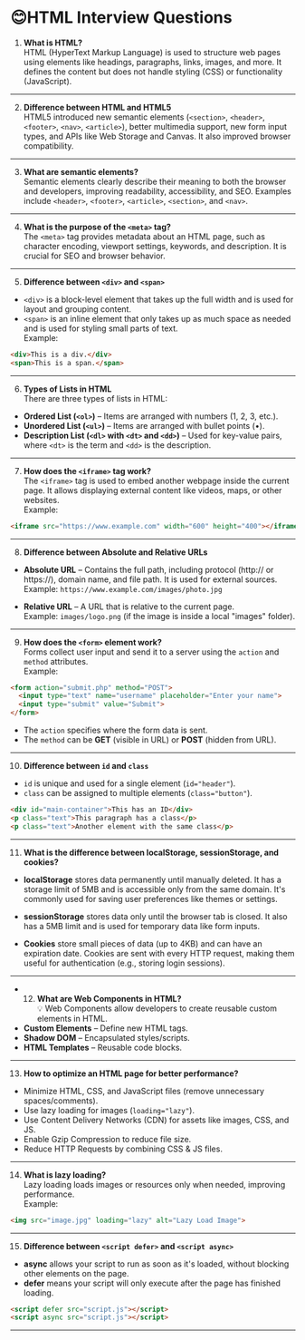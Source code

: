 
# 😊HTML Interview Questions

1. **What is HTML?**  
HTML (HyperText Markup Language) is used to structure web pages using elements like headings, paragraphs, links, images, and more. It defines the content but does not handle styling (CSS) or functionality (JavaScript).

---

2. **Difference between HTML and HTML5**  
HTML5 introduced new semantic elements (`<section>`, `<header>`, `<footer>`, `<nav>`, `<article>`), better multimedia support, new form input types, and APIs like Web Storage and Canvas. It also improved browser compatibility.

---

3. **What are semantic elements?**  
Semantic elements clearly describe their meaning to both the browser and developers, improving readability, accessibility, and SEO. Examples include `<header>`, `<footer>`, `<article>`, `<section>`, and `<nav>`.

---

4. **What is the purpose of the `<meta>` tag?**  
The `<meta>` tag provides metadata about an HTML page, such as character encoding, viewport settings, keywords, and description. It is crucial for SEO and browser behavior.

---

5. **Difference between `<div>` and `<span>`**  
- `<div>` is a block-level element that takes up the full width and is used for layout and grouping content.  
- `<span>` is an inline element that only takes up as much space as needed and is used for styling small parts of text.  
Example:  
```html
<div>This is a div.</div>
<span>This is a span.</span>
```
---

6. **Types of Lists in HTML**  
There are three types of lists in HTML:
- **Ordered List (`<ol>`)** – Items are arranged with numbers (1, 2, 3, etc.).
- **Unordered List (`<ul>`)** – Items are arranged with bullet points (•).
- **Description List (`<dl>` with `<dt>` and `<dd>`)** – Used for key-value pairs, where `<dt>` is the term and `<dd>` is the description.

---

7. **How does the `<iframe>` tag work?**  
The `<iframe>` tag is used to embed another webpage inside the current page. It allows displaying external content like videos, maps, or other websites.  
Example:  
```html
<iframe src="https://www.example.com" width="600" height="400"></iframe>
```
---
8. **Difference between Absolute and Relative URLs**  
- **Absolute URL** – Contains the full path, including protocol (http:// or https://), domain name, and file path. It is used for external sources.  
  Example: `https://www.example.com/images/photo.jpg`
  
- **Relative URL** – A URL that is relative to the current page.  
  Example: `images/logo.png` (if the image is inside a local "images" folder).

---

9. **How does the `<form>` element work?**  
Forms collect user input and send it to a server using the `action` and `method` attributes.  
Example:  
```html
<form action="submit.php" method="POST">
  <input type="text" name="username" placeholder="Enter your name">
  <input type="submit" value="Submit">
</form>
```
-   The `action` specifies where the form data is sent.
-   The `method` can be **GET** (visible in URL) or **POST** (hidden from URL).
---
10.  **Difference between `id` and `class`**

-   `id` is unique and used for a single element (`id="header"`).
-   `class` can be assigned to multiple elements (`class="button"`).  
```html
<div id="main-container">This has an ID</div>
<p class="text">This paragraph has a class</p>
<p class="text">Another element with the same class</p>

```
---
11.  **What is the difference between localStorage, sessionStorage, and cookies?**

-   **localStorage** stores data permanently until manually deleted. It has a storage limit of 5MB and is accessible only from the same domain. It's commonly used for saving user preferences like themes or settings.
    
-   **sessionStorage** stores data only until the browser tab is closed. It also has a 5MB limit and is used for temporary data like form inputs.
    
-   **Cookies** store small pieces of data (up to 4KB) and can have an expiration date. Cookies are sent with every HTTP request, making them useful for authentication (e.g., storing login sessions).
- --
- 12. **What are Web Components in HTML?**  
💡 Web Components allow developers to create reusable custom elements in HTML.  
- **Custom Elements** – Define new HTML tags.  
- **Shadow DOM** – Encapsulated styles/scripts.  
- **HTML Templates** – Reusable code blocks.

---

13. **How to optimize an HTML page for better performance?**  
- Minimize HTML, CSS, and JavaScript files (remove unnecessary spaces/comments).
- Use lazy loading for images (`loading="lazy"`).
- Use Content Delivery Networks (CDN) for assets like images, CSS, and JS.
- Enable Gzip Compression to reduce file size.
- Reduce HTTP Requests by combining CSS & JS files.

---

14. **What is lazy loading?**  
Lazy loading loads images or resources only when needed, improving performance.  
Example:  
```html
<img src="image.jpg" loading="lazy" alt="Lazy Load Image">
```
---

15.  **Difference between `<script defer>` and `<script async>`**

-   **async** allows your script to run as soon as it's loaded, without blocking other elements on the page.
-   **defer** means your script will only execute after the page has finished loading.

```html
<script defer src="script.js"></script>
<script async src="script.js"></script>
```
---
